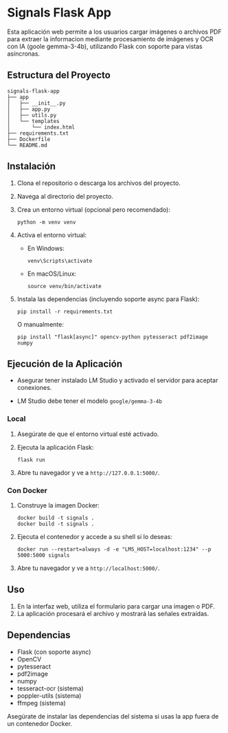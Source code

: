# Signals Flask App

Esta aplicación web permite a los usuarios cargar imágenes o archivos PDF para extraer la informacion mediante procesamiento de imágenes y OCR con IA (goole gemma-3-4b), utilizando Flask con soporte para vistas asíncronas.

## Estructura del Proyecto

```
signals-flask-app
├── app
│   ├── __init__.py
│   ├── app.py
│   ├── utils.py
│   └── templates
│       └── index.html
├── requirements.txt
├── Dockerfile
└── README.md
```

## Instalación

1. Clona el repositorio o descarga los archivos del proyecto.
2. Navega al directorio del proyecto.
3. Crea un entorno virtual (opcional pero recomendado):

   ```
   python -m venv venv
   ```

4. Activa el entorno virtual:

   - En Windows:
     ```
     venv\Scripts\activate
     ```
   - En macOS/Linux:
     ```
     source venv/bin/activate
     ```

5. Instala las dependencias (incluyendo soporte async para Flask):

   ```
   pip install -r requirements.txt
   ```

   O manualmente:

   ```
   pip install "flask[async]" opencv-python pytesseract pdf2image numpy
   ```

## Ejecución de la Aplicación

 - Asegurar tener instalado LM Studio y activado el servidor para aceptar conexiones.

 - LM Studio debe tener el modelo ```google/gemma-3-4b```

### Local

1. Asegúrate de que el entorno virtual esté activado.
2. Ejecuta la aplicación Flask:

   ```
   flask run
   ```

3. Abre tu navegador y ve a `http://127.0.0.1:5000/`.

### Con Docker

1. Construye la imagen Docker:

   ```
   docker build -t signals .
   docker build -t signals .
   ```

2. Ejecuta el contenedor y accede a su shell si lo deseas:

   ```
   docker run --restart=always -d -e "LMS_HOST=localhost:1234" --p 5000:5000 signals
   ```

3. Abre tu navegador y ve a `http://localhost:5000/`.


## Uso

1. En la interfaz web, utiliza el formulario para cargar una imagen o PDF.
2. La aplicación procesará el archivo y mostrará las señales extraídas.

## Dependencias

- Flask (con soporte async)
- OpenCV
- pytesseract
- pdf2image
- numpy
- tesseract-ocr (sistema)
- poppler-utils (sistema)
- ffmpeg (sistema)

Asegúrate de instalar las dependencias del sistema si usas la app fuera de un contenedor Docker.